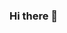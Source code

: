### Hi there 👋

<!--
**AgusMolina32/AgusMolina32** is a ✨ _special_ ✨ repository because its `README.md` (this file) appears on your GitHub profile.

Here are some ideas to get you started:

- 🔭 I’m currently working on a supermarket ...
- 🌱 I’m currently learning network software...
- 👯 I’m looking to collaborate on  network and software...
- 🤔 I’m looking for help with ...
- 💬 Ask me about a computing...
- 📫 How to reach me: ...
- 😄 Pronouns: ...
- ⚡ Fun fact: like to play soccer...
-->
